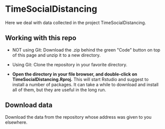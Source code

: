 # TimeSocialDistancing

Here we deal with data collected in the project TimeSocialDistancing.

## Working with this repo

- NOT using Git: Download the .zip behind the green "Code" button on top of this page and unzip it to a new directory.

- Using Git: Clone the repository in your favorite directory.

- **Open the directory in your file browser, and double-click on TimeSocialDistancing.Rproj.** This will start Rstudio and suggest to install a number of packages. It can take a while to download and install all of them, but they are useful in the long run.

## Download data

Download the data from the repository whose address was given to you elsewhere.

